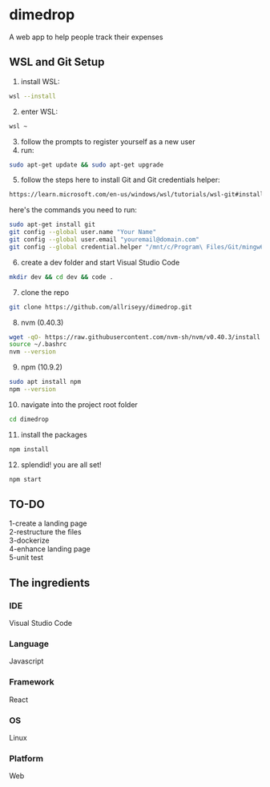 # dimedrop
A web app to help people track their expenses

## WSL and Git Setup
1. install WSL:
```bash
wsl --install
```
2. enter WSL:
```bash
wsl ~
```
3. follow the prompts to register yourself as a new user
4. run:
```bash
sudo apt-get update && sudo apt-get upgrade
```
5. follow the steps here to install Git and Git credentials helper: 
```bash
https://learn.microsoft.com/en-us/windows/wsl/tutorials/wsl-git#installing-git
```
here's the commands you need to run:
```bash
sudo apt-get install git
git config --global user.name "Your Name"
git config --global user.email "youremail@domain.com"
git config --global credential.helper "/mnt/c/Program\ Files/Git/mingw64/bin/git-credential-manager.exe"
```
6. create a dev folder and start Visual Studio Code
```bash
mkdir dev && cd dev && code .
```
7. clone the repo
```bash
git clone https://github.com/allriseyy/dimedrop.git
```
8. nvm (0.40.3)
```bash
wget -qO- https://raw.githubusercontent.com/nvm-sh/nvm/v0.40.3/install.sh | bash
source ~/.bashrc
nvm --version
```
9. npm (10.9.2)
```bash
sudo apt install npm
npm --version
```
10. navigate into the project root folder
```bash
cd dimedrop
```
11. install the packages
```bash
npm install
```
12. splendid! you are all set!
```bash
npm start
```

## TO-DO
1-create a landing page <br/>
2-restructure the files <br/>
3-dockerize <br/>
4-enhance landing page <br/>
5-unit test <br/>


## The ingredients
### IDE
Visual Studio Code
### Language
Javascript
### Framework
React
### OS
Linux
### Platform
Web
